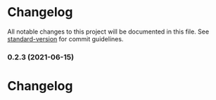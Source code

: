 # Changelog

All notable changes to this project will be documented in this file. See [standard-version](https://github.com/conventional-changelog/standard-version) for commit guidelines.

### 0.2.3 (2021-06-15)

# Changelog